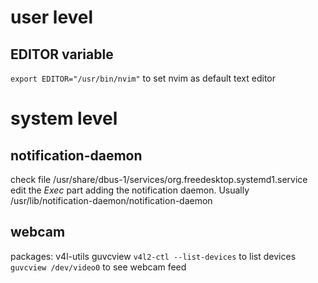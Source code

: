 # user level

## EDITOR variable
`export EDITOR="/usr/bin/nvim"`
to set nvim as default text editor

# system level

## notification-daemon
check file /usr/share/dbus-1/services/org.freedesktop.systemd1.service
edit the *Exec* part adding the notification daemon. Usually /usr/lib/notification-daemon/notification-daemon

## webcam
packages: v4l-utils guvcview
`v4l2-ctl --list-devices` to list devices
`guvcview /dev/video0` to see webcam feed

